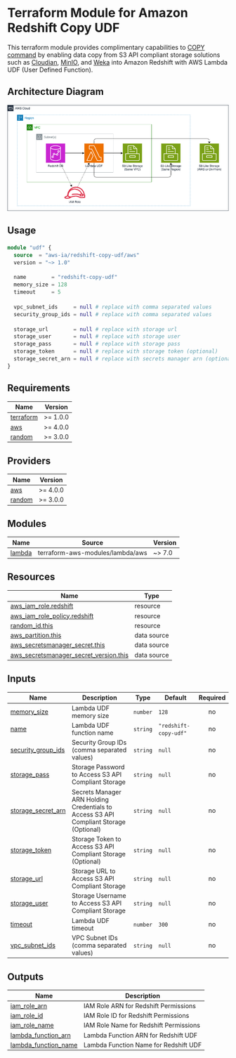 <!-- BEGIN_TF_DOCS -->
# Terraform Module for Amazon Redshift Copy UDF

This terraform module provides complimentary capabilities to
[COPY command](https://docs.aws.amazon.com/redshift/latest/dg/r_COPY.html)
by enabling data copy from S3 API compliant storage solutions such as
[Cloudian](https://github.com/cloudian/cloudian-s3-operator),
[MinIO](https://github.com/minio/minio), and
[Weka](https://github.com/weka/csi-wekafs) into Amazon Redshift with
AWS Lambda UDF (User Defined Function).

## Architecture Diagram

![Architecture Diagram](./docs/architecture-diagram.png "Architecture Diagram")

## Usage

```terraform
module "udf" {
  source  = "aws-ia/redshift-copy-udf/aws"
  version = "~> 1.0"

  name        = "redshift-copy-udf"
  memory_size = 128
  timeout     = 5

  vpc_subnet_ids     = null # replace with comma separated values
  security_group_ids = null # replace with comma separated values

  storage_url        = null # replace with storage url
  storage_user       = null # replace with storage user
  storage_pass       = null # replace with storage pass
  storage_token      = null # replace with storage token (optional)
  storage_secret_arn = null # replace with secrets manager arn (optional)
}
```

## Requirements

| Name | Version |
|------|---------|
| <a name="requirement_terraform"></a> [terraform](#requirement\_terraform) | >= 1.0.0 |
| <a name="requirement_aws"></a> [aws](#requirement\_aws) | >= 4.0.0 |
| <a name="requirement_random"></a> [random](#requirement\_random) | >= 3.0.0 |

## Providers

| Name | Version |
|------|---------|
| <a name="provider_aws"></a> [aws](#provider\_aws) | >= 4.0.0 |
| <a name="provider_random"></a> [random](#provider\_random) | >= 3.0.0 |

## Modules

| Name | Source | Version |
|------|--------|---------|
| <a name="module_lambda"></a> [lambda](#module\_lambda) | terraform-aws-modules/lambda/aws | ~> 7.0 |

## Resources

| Name | Type |
|------|------|
| [aws_iam_role.redshift](https://registry.terraform.io/providers/hashicorp/aws/latest/docs/resources/iam_role) | resource |
| [aws_iam_role_policy.redshift](https://registry.terraform.io/providers/hashicorp/aws/latest/docs/resources/iam_role_policy) | resource |
| [random_id.this](https://registry.terraform.io/providers/hashicorp/random/latest/docs/resources/id) | resource |
| [aws_partition.this](https://registry.terraform.io/providers/hashicorp/aws/latest/docs/data-sources/partition) | data source |
| [aws_secretsmanager_secret.this](https://registry.terraform.io/providers/hashicorp/aws/latest/docs/data-sources/secretsmanager_secret) | data source |
| [aws_secretsmanager_secret_version.this](https://registry.terraform.io/providers/hashicorp/aws/latest/docs/data-sources/secretsmanager_secret_version) | data source |

## Inputs

| Name | Description | Type | Default | Required |
|------|-------------|------|---------|:--------:|
| <a name="input_memory_size"></a> [memory\_size](#input\_memory\_size) | Lambda UDF memory size | `number` | `128` | no |
| <a name="input_name"></a> [name](#input\_name) | Lambda UDF function name | `string` | `"redshift-copy-udf"` | no |
| <a name="input_security_group_ids"></a> [security\_group\_ids](#input\_security\_group\_ids) | Security Group IDs (comma separated values) | `string` | `null` | no |
| <a name="input_storage_pass"></a> [storage\_pass](#input\_storage\_pass) | Storage Password to Access S3 API Compliant Storage | `string` | `null` | no |
| <a name="input_storage_secret_arn"></a> [storage\_secret\_arn](#input\_storage\_secret\_arn) | Secrets Manager ARN Holding Credentials to Access S3 API Compliant Storage (Optional) | `string` | `null` | no |
| <a name="input_storage_token"></a> [storage\_token](#input\_storage\_token) | Storage Token to Access S3 API Compliant Storage (Optional) | `string` | `null` | no |
| <a name="input_storage_url"></a> [storage\_url](#input\_storage\_url) | Storage URL to Access S3 API Compliant Storage | `string` | `null` | no |
| <a name="input_storage_user"></a> [storage\_user](#input\_storage\_user) | Storage Username to Access S3 API Compliant Storage | `string` | `null` | no |
| <a name="input_timeout"></a> [timeout](#input\_timeout) | Lambda UDF timeout | `number` | `300` | no |
| <a name="input_vpc_subnet_ids"></a> [vpc\_subnet\_ids](#input\_vpc\_subnet\_ids) | VPC Subnet IDs (comma separated values) | `string` | `null` | no |

## Outputs

| Name | Description |
|------|-------------|
| <a name="output_iam_role_arn"></a> [iam\_role\_arn](#output\_iam\_role\_arn) | IAM Role ARN for Redshift Permissions |
| <a name="output_iam_role_id"></a> [iam\_role\_id](#output\_iam\_role\_id) | IAM Role ID for Redshift Permissions |
| <a name="output_iam_role_name"></a> [iam\_role\_name](#output\_iam\_role\_name) | IAM Role Name for Redshift Permissions |
| <a name="output_lambda_function_arn"></a> [lambda\_function\_arn](#output\_lambda\_function\_arn) | Lambda Function ARN for Redshift UDF |
| <a name="output_lambda_function_name"></a> [lambda\_function\_name](#output\_lambda\_function\_name) | Lambda Function Name for Redshift UDF |
<!-- END_TF_DOCS -->